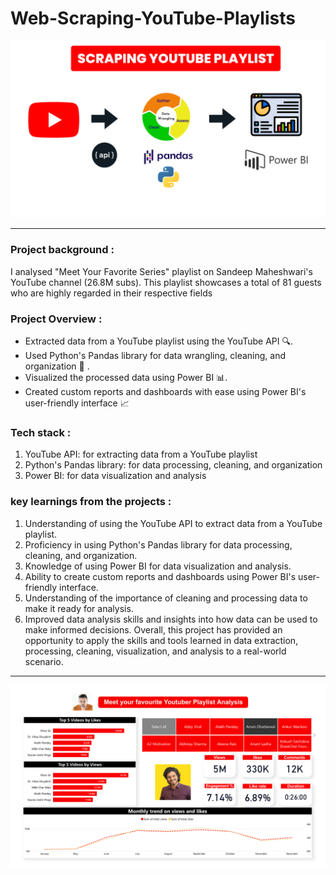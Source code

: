 # Web-Scraping-YouTube-Playlists



![alt text](https://github.com/nawalasd/Scraping-Youtube-playlist-analysis/blob/master/Web%20scrapping%20(1).png)

___

### Project background : 

I analysed "Meet Your Favorite Series" playlist on Sandeep Maheshwari's YouTube channel (26.8M subs). This playlist showcases a total of 81 guests who are highly regarded in their respective fields


### Project Overview :

* Extracted data from a YouTube playlist using the YouTube API 🔍.
* Used Python's Pandas library for data wrangling, cleaning, and organization 🐍 .
* Visualized the processed data using Power BI 📊.
* Created custom reports and dashboards with ease using Power BI's user-friendly interface 📈


### Tech stack : 

1. YouTube API: for extracting data from a YouTube playlist
2. Python's Pandas library: for data processing, cleaning, and organization
3. Power BI: for data visualization and analysis


### key learnings from the projects  : 

1. Understanding of using the YouTube API to extract data from a YouTube playlist.
2. Proficiency in using Python's Pandas library for data processing, cleaning, and organization.
3. Knowledge of using Power BI for data visualization and analysis.
4. Ability to create custom reports and dashboards using Power BI's user-friendly interface.
5. Understanding of the importance of cleaning and processing data to make it ready for analysis.
6. Improved data analysis skills and insights into how data can be used to make informed decisions.
Overall, this project has provided an opportunity to apply the skills and tools learned in data extraction, processing, cleaning, visualization, and analysis to a real-world scenario.

___


![alt text](https://github.com/nawalasd/Scraping-Youtube-playlist-analysis/blob/master/Youtube%20playlist%20dashboard.png)


